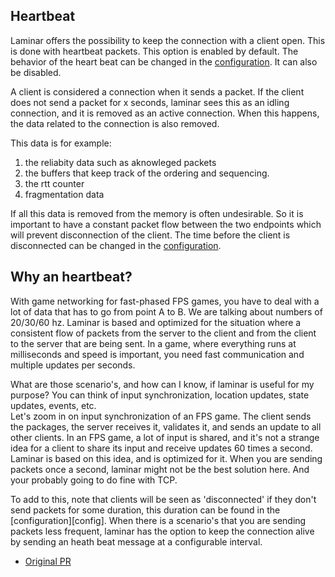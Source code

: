 ## Heartbeat
Laminar offers the possibility to keep the connection with a client open. 
This is done with heartbeat packets. 
This option is enabled by default.
The behavior of the heart beat can be changed in the [configuration](https://github.com/amethyst/laminar/pull/224). 
It can also be disabled.

A client is considered a connection when it sends a packet. 
If the client does not send a packet for x seconds, laminar sees this as an idling connection, and it is removed as an active connection.
When this happens, the data related to the connection is also removed. 

This data is for example: 

1) the reliabity data such as aknowleged packets 
2) the buffers that keep track of the ordering and sequencing. 
3) the rtt counter
4) fragmentation data

If all this data is removed from the memory is often undesirable. 
So it is important to have a constant packet flow between the two endpoints which will prevent disconnection of the client.
The time before the client is disconnected can be changed in the [configuration](https://github.com/amethyst/laminar/blob/master/src/config.rs#L10).

## Why an heartbeat?
With game networking for fast-phased FPS games, you have to deal with a lot of data that has to go from point A to B.
We are talking about numbers of 20/30/60 hz. 
Laminar is based and optimized for the situation where a consistent flow of packets from the server to the client and from the client to the server that are being sent.
In a game, where everything runs at milliseconds and speed is important, you need fast communication and multiple updates per seconds.

What are those scenario's, and how can I know, if laminar is useful for my purpose?
You can think of input synchronization, location updates, state updates, events, etc.  
Let's zoom in on input synchronization of an FPS game. 
The client sends the packages, the server receives it, validates it, and sends an update to all other clients. 
In an FPS game, a lot of input is shared, and it's not a strange idea for a client to share its input and receive updates 60 times a second.   
Laminar is based on this idea, and is optimized for it. 
When you are sending packets once a second, laminar might not be the best solution here. And your probably going to do fine with TCP. 

To add to this, note that clients will be seen as 'disconnected' if they don't send packets for some duration, this duration can be found in the [configuration][config]. 
When there is a scenario's that you are sending packets less frequent, laminar has the option to keep the connection alive by sending an heath beat message at a configurable interval.


- [Original PR](https://github.com/amethyst/laminar/pull/224)